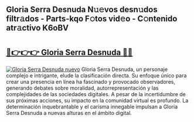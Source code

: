 ## Gloria Serra Desnuda N𝚞𝚎vos desn𝚞dos filtr𝚊dos - Parts-kqo F𝚘tos vid𝚎o - C𝚘ntenido atr𝚊ctivo K6oBV

# <h2><a href="http://mb2sio.tromn.icu/?c=Gloria+Serra+Desnuda">🔗👉👉👉 Gloria Serra Desnuda 🔗🔗</a></h2>

[![Gloria Serra Desnuda nuevo](https://i.imgur.com/pEAQMta.gif)](http://mb2sio.tromn.icu/?c=Gloria+Serra+Desnuda)
Gloria Serra Desnuda, un personaje complejo e intrigante, elude la clasificación directa. Su enfoque único para crear una presencia en línea ha fascinado y provocado observadores, generando debates sobre moralidad, autorrepresentación y las complejidades de las sociedades digitales. A pesar de la incertidumbre de sus próximas acciones, su impacto en la comunidad virtual es profundo. La determinación inquebrantable y el carisma innegable impulsan a Gloria Serra Desnuda a nuevas alturas en el ámbito digital.
